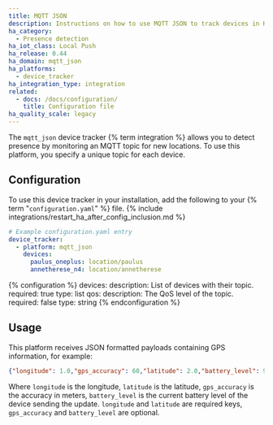 ```yaml
---
title: MQTT JSON
description: Instructions on how to use MQTT JSON to track devices in Home Assistant.
ha_category:
  - Presence detection
ha_iot_class: Local Push
ha_release: 0.44
ha_domain: mqtt_json
ha_platforms:
  - device_tracker
ha_integration_type: integration
related:
  - docs: /docs/configuration/
    title: Configuration file
ha_quality_scale: legacy
---
```


The `mqtt_json` device tracker {% term integration %} allows you to detect presence by monitoring an MQTT topic for new locations. To use this platform, you specify a unique topic for each device.

## Configuration

To use this device tracker in your installation, add the following to your {% term "`configuration.yaml`" %} file.
{% include integrations/restart_ha_after_config_inclusion.md %}

```yaml
# Example configuration.yaml entry
device_tracker:
  - platform: mqtt_json
    devices:
      paulus_oneplus: location/paulus
      annetherese_n4: location/annetherese
```

{% configuration %}
devices:
  description: List of devices with their topic.
  required: true
  type: list
qos:
  description: The QoS level of the topic.
  required: false
  type: string
{% endconfiguration %}

## Usage

This platform receives JSON formatted payloads containing GPS information, for example:

```json
{"longitude": 1.0,"gps_accuracy": 60,"latitude": 2.0,"battery_level": 99.9}
```

Where `longitude` is the longitude, `latitude` is the latitude, `gps_accuracy` is the accuracy in meters, `battery_level` is the current battery level of the device sending the update.
`longitude` and `latitude` are required keys, `gps_accuracy` and `battery_level` are optional.
